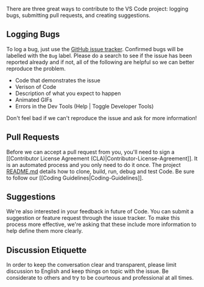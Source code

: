 There are three great ways to contribute to the VS Code project: logging bugs, submitting pull requests, and creating suggestions.

## Logging Bugs
To log a bug, just use the [GitHub issue tracker](https://github.com/microsoft/vscode/issues). 
Confirmed bugs will be labelled with the `Bug` label. Please do a search to see if the issue has been reported already and if not, all of the following are helpful so we can better reproduce the problem.
* Code that demonstrates the issue
* Verison of Code
* Description of what you expect to happen
* Animated GIFs
* Errors in the Dev Tools (Help | Toggle Developer Tools)

Don't feel bad if we can't reproduce the issue and ask for more information!

## Pull Requests
Before we can accept a pull request from you, you'll need to sign a [[Contributor License Agreement (CLA)|Contributor-License-Agreement]]. It is an automated process and you only need to do it once. The project [README.md](https://github.com/Microsoft/vscode/blob/master/README.md) details how to clone, build, run, debug and test Code. Be sure to follow our [[Coding Guidelines|Coding-Guidelines]].

## Suggestions
We're also interested in your feedback in future of Code. You can submit a suggestion or feature request through the issue tracker. To make this process more effective, we're asking that these include more information to help define them more clearly. 

## Discussion Etiquette

In order to keep the conversation clear and transparent, please limit discussion to English and keep things on topic with the issue. Be considerate to others and try to be courteous and professional at all times.